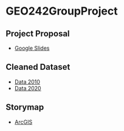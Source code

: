 # GEO242GroupProject

## Project Proposal
- [Google Slides](https://docs.google.com/presentation/d/1LYWTzJmOO2S4apL_k_jEitZWWZe3mS3wTtU4wXyWjuM/edit?usp=sharing)

## Cleaned Dataset 
- [Data 2010](https://drive.google.com/file/d/1cM1GqL6y5T6uc-ockmD-4en3XiHajXWW/view?usp=sharing)
- [Data 2020](https://drive.google.com/file/d/1eU_f9006Ol_GqEMcmEll9C0nijM9kge7/view?usp=sharing)

## Storymap
- [ArcGIS](https://arcg.is/1PGSbv3)
